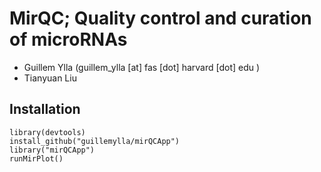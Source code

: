 # MirQC; Quality control and curation of microRNAs

- Guillem Ylla (guillem_ylla [at] fas [dot] harvard [dot] edu )
- Tianyuan Liu

## Installation

```
library(devtools)
install_github("guillemylla/mirQCApp")
library("mirQCApp")
runMirPlot()
```

